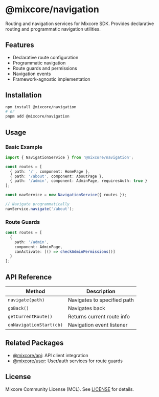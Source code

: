 # @mixcore/navigation

Routing and navigation services for Mixcore SDK. Provides declarative routing and programmatic navigation utilities.

## Features

- Declarative route configuration
- Programmatic navigation
- Route guards and permissions
- Navigation events
- Framework-agnostic implementation

## Installation

```bash
npm install @mixcore/navigation
# or
pnpm add @mixcore/navigation
```

## Usage

### Basic Example

```typescript
import { NavigationService } from '@mixcore/navigation';

const routes = [
  { path: '/', component: HomePage },
  { path: '/about', component: AboutPage },
  { path: '/admin', component: AdminPage, requiresAuth: true }
];

const navService = new NavigationService({ routes });

// Navigate programmatically
navService.navigate('/about');
```

### Route Guards

```typescript
const routes = [
  {
    path: '/admin',
    component: AdminPage,
    canActivate: [() => checkAdminPermissions()]
  }
];
```

## API Reference

| Method | Description |
|--------|-------------|
| `navigate(path)` | Navigates to specified path |
| `goBack()` | Navigates back |
| `getCurrentRoute()` | Returns current route info |
| `onNavigationStart(cb)` | Navigation event listener |

## Related Packages

- [@mixcore/api](https://github.com/mixcore/javascript-sdk/tree/main/packages/api): API client integration
- [@mixcore/user](https://github.com/mixcore/javascript-sdk/tree/main/packages/user): User/auth services for route guards

## License

Mixcore Community License (MCL). See [LICENSE](../../LICENSE) for details.

